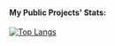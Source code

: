 #### My Public Projects' Stats:
<!--[![GitHub Streak](http://github-readme-streak-stats.herokuapp.com?user=prosotG&theme=dark&hide_border=true)](https://git.io/streak-stats)-->
[![Top Langs](https://github-readme-stats.vercel.app/api/top-langs/?username=dijeth&layout=compact&theme=transparent)](https://github.com/anuraghazra/github-readme-stats)



<!--
**dijeth/dijeth** is a ✨ _special_ ✨ repository because its `README.md` (this file) appears on your GitHub profile.

Here are some ideas to get you started:

- 🔭 I’m currently working on ...
- 🌱 I’m currently learning ...
- 👯 I’m looking to collaborate on ...
- 🤔 I’m looking for help with ...
- 💬 Ask me about ...
- 📫 How to reach me: ...
- 😄 Pronouns: ...
- ⚡ Fun fact: ...
-->
